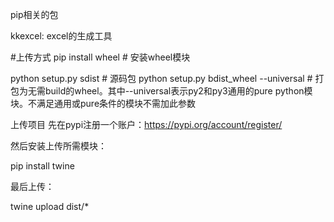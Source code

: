 pip相关的包

kkexcel: excel的生成工具

#上传方式
pip install wheel # 安装wheel模块

python setup.py sdist  # 源码包
python setup.py bdist_wheel --universal # 打包为无需build的wheel。其中--universal表示py2和py3通用的pure python模块。不满足通用或pure条件的模块不需加此参数

上传项目
先在pypi注册一个账户：https://pypi.org/account/register/

然后安装上传所需模块：

pip install twine

最后上传：

twine upload dist/*